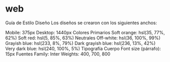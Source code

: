 # web
Guía de Estilo
Diseño
Los diseños se crearon con los siguientes anchos:

Mobile: 375px
Desktop: 1440px
Colores
Primarios
Soft orange: hsl(35, 77%, 62%)
Soft red: hsl(5, 85%, 63%)
Neutrales
Off-white: hsl(36, 100%, 99%)
Grayish blue: hsl(233, 8%, 79%)
Dark grayish blue: hsl(236, 13%, 42%)
Very dark blue: hsl(240, 100%, 5%)
Tipografía
Cuerpo
Font size (párrafo): 15px
Fuentes
Family: Inter
Weights: 400, 700, 800
